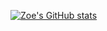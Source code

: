 [![Zoe's GitHub stats](https://github-readme-stats.vercel.app/api?username=zizz-0)](https://github.com/zizz-0/github-readme-stats)